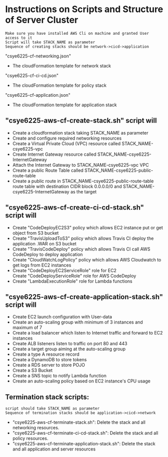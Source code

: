 # Instructions on Scripts and Structure of Server Cluster
	Make sure you have installed AWS Cli on machine and granted User access to it
	Script will take STACK_NAME as parameter
	Sequence of creating stacks should be network->cicd->application
<p>"csye6225-cf-networking.json"</p>
<ul>
	<li>The cloudFormation template for network stack</li>
</ul>
<p>"csye6225-cf-ci-cd.json"</p>
<ul>
	<li>The cloudFormation template for policy stack</li>
</ul>
<p>"csye6225-cf-application.json"</p>
<ul>
	<li>The cloudFormation template for application stack</li>
</ul>

## "csye6225-aws-cf-create-stack.sh" script will
<ul>
  <li>Create a cloudformation stack taking STACK_NAME as parameter</li>
	<li>Create and configure required networking resources</li>
	<li>Create a Virtual Private Cloud (VPC) resource called STACK_NAME-csye6225-vpc</li>
	<li>Create Internet Gateway resource called STACK_NAME-csye6225-InternetGateway</li>
	<li>Attach the Internet Gateway to STACK_NAME-csye6225-vpc VPC</li>
	<li>Create a public Route Table called STACK_NAME-csye6225-public-route-table</li>
	<li>Create a public route in STACK_NAME-csye6225-public-route-table route table with destination CIDR block 0.0.0.0/0 and STACK_NAME-csye6225-InternetGateway as the target</li>
</ul>

## "csye6225-aws-cf-create-ci-cd-stack.sh" script will
<ul>
	<li>Create "CodeDeployEC2S3" policy which allows EC2 instance put or get object from S3 bucket</li>
	<li>Create "TravisUploadToS3" policy which allows Travis CI deploy the application .WAR on S3 bucket</li>
	<li>Create "TravisCodeDeploy" policy which allows Travis CI call AWS CodeDeploy to deploy application</li>
	<li>Create "CloudWatchLogPolicy" policy which allows AWS Cloudwatch to get logs from EC2 instances</li>
	<li>Create "CodeDeployEC2ServiceRole" role for EC2</li>
	<l1>Create "CodeDeployServiceRole" role for AWS CodeDeploy</li>
	<li>Create "LambdaExecutionRole" role for Lambda functions</li>
</ul>

## "csye6225-aws-cf-create-application-stack.sh" script will
<ul>
	<li>Create EC2 launch configuration with User-data</li>
	<li>Create an auto-scaling group with minimum of 3 instances and maximum of 7</li>
	<li>Create a load balancer which listen to Internet traffic and forward to EC2 instances</li>
	<li>Create ALB listeners listen to traffic on port 80 and 443</li>
	<li>Create a target group aiming at the auto-scaling group</li>
	<li>Create a type A resource record</li>
	<li>Create a DynamoDB to store tokens</li>
	<li>Create a RDS server to store POJO</li>
	<li>Create a S3 Bucket</li>
	<li>Create a SNS topic to notify Lambda function</li>
	<li>Create an auto-scaling policy based on EC2 instance's CPU usage</li>
</ul>	

## Termination stack scripts: 
	script should take STACK_NAME as parameter
	Sequence of termination stacks should be application->cicd->network
<ul>
	<li> "csye6225-aws-cf-terminate-stack.sh": Delete the stack and all networking resources.</li>
	<li> "csye6225-aws-cf-terminate-ci-cd-stack.sh": Delete the stack and all policy resources.</li>
	<li> "csye6225-aws-cf-terminate-application-stack.sh": Delete the stack and all application and server resources
</ul>
